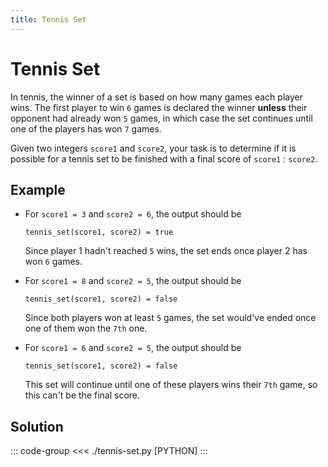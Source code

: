 ```yaml
---
title: Tennis Set
---
```


# Tennis Set

In tennis, the winner of a set is based on how many games each player wins. The first player to win `6` games is declared the winner **unless** their opponent had already won `5` games, in which case the set continues until one of the players has won `7` games.

Given two integers `score1` and `score2`, your task is to determine if it is possible for a tennis set to be finished with a final score of `score1` : `score2`.

## Example

- For `score1 = 3` and `score2 = 6`, the output should be

  ```:no-line-numbers
  tennis_set(score1, score2) = true
  ```

  Since player 1 hadn't reached `5` wins, the set ends once player 2 has won `6` games.

- For `score1 = 8` and `score2 = 5`, the output should be

  ```:no-line-numbers
  tennis_set(score1, score2) = false
  ```

  Since both players won at least `5` games, the set would've ended once one of them won the `7th` one.

- For `score1 = 6` and `score2 = 5`, the output should be

  ```:no-line-numbers
  tennis_set(score1, score2) = false
  ```

  This set will continue until one of these players wins their `7th` game, so this can't be the final score.

## Solution

::: code-group
<<< ./tennis-set.py [PYTHON]
:::
